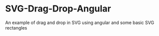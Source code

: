 # SVG-Drag-Drop-Angular
An example of drag and drop in SVG using angular and some basic SVG rectangles
